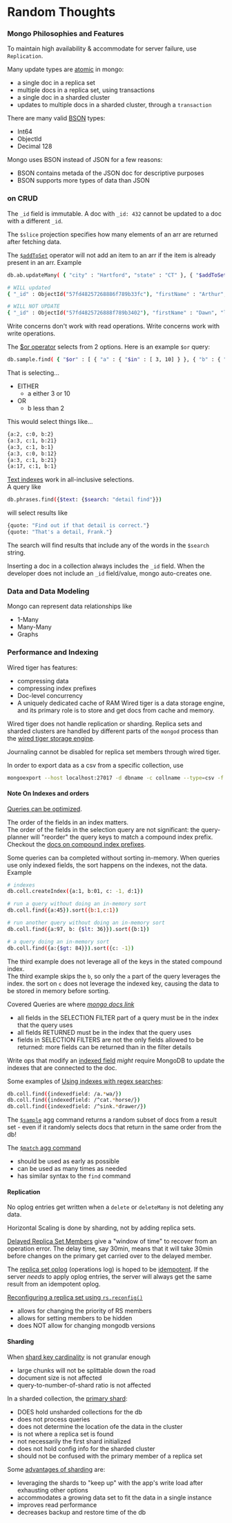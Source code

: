 # Random Thoughts

### Mongo Philosophies and Features

To maintain high availability & accommodate for server failure, use `Replication`.

Many update types are [atomic](https://docs.mongodb.com/manual/core/write-operations-atomicity/) in mongo:

- a single doc in a replica set
- multiple docs in a replica set, using transactions
- a single doc in a sharded cluster
- updates to multiple docs in a sharded cluster, through a `transaction`

There are many valid [BSON](https://docs.mongodb.com/manual/reference/bson-types/) types:

- Int64
- ObjectId
- Decimal 128

Mongo uses BSON instead of JSON for a few reasons:

- BSON contains metada of the JSON doc for descriptive purposes
- BSON supports more types of data than JSON

### on CRUD

The `_id` field is immutable. A doc with `_id: 432` cannot be updated to a doc with a different `_id`.

The `$slice` projection specifies how many elements of an arr are returned after fetching data.

The [`$addToSet`](https://docs.mongodb.com/manual/reference/operator/update/addToSet/) operator will not add an item to an arr if the item is already present in an arr. Example

```bash
db.ab.updateMany( { "city" : "Hartford", "state" : "CT" }, { "$addToSet" : { "hobbies" : "reading" } } )

# WILL updated
{ "_id" : ObjectId("57fd48257268886f789b33fc"), "firstName" : "Arthur", "lastName" : "Aaronson", "state" : "CT", "city" : "Hartford", "hobbies" : [ "walking", "talking with friends" ] }

# WILL NOT UPDATE
{ "_id" : ObjectId("57fd4825726888f789b3402"), "firstName" : "Dawn", "lastName" : "Davis", "state" : "CT", "city" : "Hartford", "hobbies" : [ "walking", "reading", "hiking" ] }

```

Write concerns don't work with read operations. Write concerns work with write operations.

The [\$or operator](https://docs.mongodb.com/manual/reference/operator/query/or/) selects from 2 options. Here is an example `$or` query:

```bash
db.sample.find( { "$or" : [ { "a" : { "$in" : [ 3, 10] } }, { "b" : { "$lte" : 2 } } ] } )
```

That is selecting...

- EITHER
  - a either 3 or 10
- OR
  - b less than 2

This would select things like...

```bash
{a:2, c:0, b:2}
{a:3, c:1, b:21}
{a:3, c:1, b:1}
{a:3, c:0, b:12}
{a:3, c:1, b:21}
{a:17, c:1, b:1}
```

[Text indexes](https://docs.mongodb.com/manual/core/index-text/) work in all-inclusive selections.  
A query like

```bash
db.phrases.find({$text: {$search: "detail find"}})
```

will select results like

```bash
{quote: "Find out if that detail is correct."}
{quote: "That's a detail, Frank."}
```

The search will find results that include any of the words in the `$search` string.

Inserting a doc in a collection always includes the `_id` field. When the developer does not include an `_id` field/value, mongo auto-creates one.

### Data and Data Modeling

Mongo can represent data relationships like

- 1-Many
- Many-Many
- Graphs

### Performance and Indexing

Wired tiger has features:

- compressing data
- compressing index prefixes
- Doc-level concurrency
- A uniquely dedicated cache of RAM
  Wired tiger is a data storage engine, and its primary role is to store and get docs from cache and memory.

Wired tiger does not handle replication or sharding. Replica sets and sharded clusters are handled by different parts of the `mongod` process than the [wired tiger storage engine](https://docs.mongodb.com/manual/core/wiredtiger/).

Journaling cannot be disabled for replica set members through wired tiger.

In order to export data as a csv from a specific collection, use

```bash
mongoexport --host localhost:27017 -d dbname -c collname --type=csv -f fields -o outputfilename.csv
```

#### Note On Indexes and orders

[Queries can be optimized](https://docs.mongodb.com/manual/core/query-optimization/).

The order of the fields in an index matters.  
The order of the fields in the selection query are not significant: the query-planner will "reorder" the query keys to match a compound index prefix. Checkout the [docs on compound index prefixes](https://docs.mongodb.com/manual/core/index-compound/#prefixes).

Some queries can ba completed without sorting in-memory. When queries use only indexed fields, the sort happens on the indexes, not the data.  
Example

```bash
# indexes
db.coll.createIndex({a:1, b:01, c: -1, d:1})

# run a query without doing an in-memory sort
db.coll.find({a:45}).sort({b:1,c:1})

# run another query without doing an in-memory sort
db.coll.find({a:97, b: {$lt: 36}}).sort({b:1})

# a query doing an in-memory sort
db.coll.find({a:{$gt: 84}}).sort({c: -1})
```

The third example does not leverage all of the keys in the stated compound index.  
The third example skips the `b`, so only the `a` part of the query leverages the index. the sort on `c` does not leverage the indexed key, causing the data to be stored in memory before sorting.

Covered Queries are where
[_mongo docs link_](https://docs.mongodb.com/manual/core/query-optimization/#covered-query)

- all fields in the SELECTION FILTER part of a query must be in the index that the query uses
- all fields RETURNED must be in the index that the query uses
- fields in SELECTION FILTERS are not the only fields allowed to be returned: more fields can be returned than in the filter details

Write ops that modify an [indexed field](https://docs.mongodb.com/manual/core/data-model-operations/#indexes) _might_ require MongoDB to update the indexes that are connected to the doc.

Some examples of [Using indexes with regex searches](https://docs.mongodb.com/manual/reference/operator/query/regex/#index-use):

```bash
db.coll.find({indexedfield: /a.*wa/})
db.coll.find({indexedfield: /^cat.*horse/})
db.coll.find({indexedfield: /^sink.*drawer/})
```

The [`$sample`](https://docs.mongodb.com/manual/reference/operator/aggregation/sample/) agg command returns a random subset of docs from a result set - even if it randomly selects docs that return in the same order from the db!

The [`$match` agg command](https://docs.mongodb.com/manual/reference/operator/aggregation/match/)

- should be used as early as possible
- can be used as many times as needed
- has similar syntax to the `find` command

#### Replication

No oplog entries get written when a `delete` or `deleteMany` is not deleting any data.

Horizontal Scaling is done by sharding, not by adding replica sets.

[Delayed Replica Set Members](https://docs.mongodb.com/manual/tutorial/configure-a-delayed-replica-set-member/) give a "window of time" to recover from an operation error. The delay time, say 30min, means that it will take 30min before changes on the primary get carried over to the delayed member.

The [replica set oplog](https://docs.mongodb.com/manual/core/replica-set-oplog/) (operations log) is hoped to be [idempotent](https://docs.mongodb.com/manual/reference/glossary/#term-idempotent). If the server _needs_ to apply oplog entries, the server will always get the same result from an idempotent oplog.

[Reconfiguring a replica set using `rs.reconfig()`](https://docs.mongodb.com/manual/reference/method/rs.reconfig/)

- allows for changing the priority of RS members
- allows for setting members to be hidden
- does NOT allow for changing mongodb versions

#### Sharding

When [shard key cardinality](https://docs.mongodb.com/manual/core/sharding-shard-key/#shard-key-cardinality) is not granular enough

- large chunks will not be splittable down the road
- document size is not affected
- query-to-number-of-shard ratio is not affected

In a sharded collection, the [primary shard](https://docs.mongodb.com/manual/core/sharded-cluster-shards/#primary-shard):

- DOES hold unsharded collections for the db
- does not process queries
- does not determine the location ofe the data in the cluster
- is not where a replica set is found
- not necessarily the first shard initialized
- does not hold config info for the sharded cluster
- should not be confused with the primary member of a replica set

Some [advantages of sharding](https://docs.mongodb.com/manual/sharding/#advantages-of-sharding) are:

- leveraging the shards to "keep up" with the app's write load after exhausting other options
- accommodates a growing data set to fit the data in a single instance
- improves read performance
- decreases backup and restore time of the db
